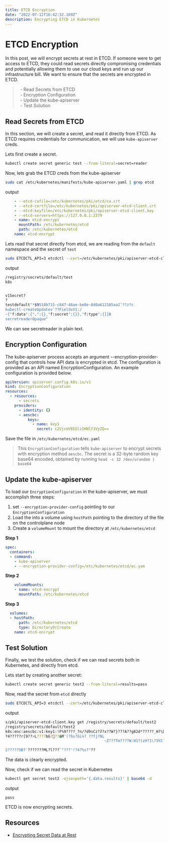 ```yaml
---
title: ETCD Encryption 
date: "2022-07-12T16:42:32.169Z"
description: Encrypting ETCD in Kubernetes
---
```


# ETCD Encryption
In this post, we will encrypt secrets at rest in ETCD. If someone were to get access to ETCD, they could read secrets directly compromising credentials and potentially allowing them to use our cloud keys and run up our infrastructure bill. We want to ensure that the secrets are encrypted in ETCD.

>&nbsp;&nbsp;- Read Secrets from ETCD  
&nbsp;&nbsp;- Encryption Configuration  
&nbsp;&nbsp;- Update the kube-apiserver      
&nbsp;&nbsp;- Test Solution  


## Read Secrets from ETCD
In this section, we will create a secret, and read it directly from ETCD. As ETCD requires credentials for communication, we will use `kube-apiserver` creds.

Lets first create a secret.

```bash
kubectl create secret generic test --from-literal=secret=reader
```

Now, lets grab the ETCD creds from the kube-apiserver
```bash
sudo cat /etc/kubernetes/manifests/kube-apiserver.yaml | grep etcd
```

output
```yaml
    - --etcd-cafile=/etc/kubernetes/pki/etcd/ca.crt
    - --etcd-certfile=/etc/kubernetes/pki/apiserver-etcd-client.crt
    - --etcd-keyfile=/etc/kubernetes/pki/apiserver-etcd-client.key
    - --etcd-servers=https://127.0.0.1:2379
    - name: etcd-encrypt
      mountPath: /etc/kubernetes/etcd
      path: /etc/kubernetes/etcd
    name: etcd-encrypt
```

Lets read that secret directly from etcd, we are reading from the `default` namespace and the secret of `test`
```bash
sudo ETCDCTL_API=3 etcdctl --cert=/etc/kubernetes/pki/apiserver-etcd-client.crt --cacert=/etc/kubernetes/pki/etcd/ca.crt --key=/etc/kubernetes/pki/apiserver-etcd-client.key get /registry/secrets/default/test
```

output
```bash
/registry/secrets/default/test
k8s


v1Secret?
?
testdefault"*$9510b715-c847-46ae-be0e-8d0a612105aa2ʽ??z?c
kubectl-createUpdatevʽ??FieldsV1:/
-{"f:data":{".":{},"f:secret":{}},"f:type":{}}B
secretreaderOpaque"
```

We can see secretreader in plain text.


## Encryption Configuration 
The kube-apiserver process accepts an argument --encryption-provider-config that controls how API data is encrypted in etcd. The configuration is provided as an API named EncryptionConfiguration. An example configuration is provided below.

```yaml
apiVersion: apiserver.config.k8s.io/v1
kind: EncryptionConfiguration
resources:
  - resources:
      - secrets
    providers:
      - identity: {}
      - aescbc:
          keys:
            - name: key1
              secret: c2VjcmV0IGlzIHNlY3VyZQ==
```   
Save the file in `/etc/kubernetes/etcd/ec.yaml`

> This `EncryptionConfiguration` tells `kube-apiserver` to encrypt secrets with encryption method `aescbc`. The secret is a 32-byte random key base64 encoded, obtained by running `head -c 32 /dev/urandom | base64`


## Update the kube-apiserver
To load our `EncryptionConfiguration` in the kube-apiserver, we must accomplish three steps:
1. set `--encryption-provider-config` pointing to our `EncryptionConfiguration`
2. Load the into a volume using `hostPath` pointing to the directory of the file on the controlplane node
3. Create a `volumeMount` to mount the directory at `/etc/kubernetes/etcd`

**Step 1**
```yaml
spec:
  containers:
  - command:
    - kube-apiserver
    - --encryption-provider-config=/etc/kubernetes/etcd/ec.yam
```

**Step 2**
```yaml
    volumeMounts:
    - name: etcd-encrypt
      mountPath: /etc/kubernetes/etcd
```

**Step 3**
```yaml
  volumes:
  - hostPath:
      path: /etc/kubernetes/etcd
      type: DirectoryOrCreate
    name: etcd-encrypt
```

## Test Solution  
Finally, we test the solution, check if we can read secrets both in Kubernetes, and directly from etcd.

Lets start by creating another secret:
```bash
kubectl create secret generic test2 --from-literal=results=pass
```

Now, read the secret from `etcd` directly
```bash
sudo ETCDCTL_API=3 etcdctl --cert=/etc/kubernetes/pki/apiserver-etcd-client.crt --cacert=/etc/kubernetes/pki/etcd/ca.crt --key=/etc/kubernetes/pki/apiserver-etcd-client.key get /registry/secrets/default/test2
```

output
```bash
s/pki/apiserver-etcd-client.key get /registry/secrets/default/test2
/registry/secrets/default/test2
k8s:enc:aescbc:v1:key1:!F%9????_?n/?d9sCz?ʡ?x??W?}???A??g82d*?????_H?\D??s?w?|Y?݄s???%>??D0?.Zֱn
?4?????r[9??>L????bG?񮁈??&M'(?ňs?Giӵ? ??fj?NL
                                            ~Z???Tm????W:H1?(zH?1\?ՉYC?eTb????

2?????5B?'???????ML?l???`"???'!?4?%s?"??                                      ???-?ȯw_:*T
```

The data is clearly encrypted.

Now, check if we can read the secret in Kubernetes
```bash
kubectl get secret test2 -ojsonpath='{.data.results}' | base64 -d 
```

output
```
pass
```

ETCD is now encrypting secrets.


## Resources
- [Encrypting Secret Data at Rest](https://kubernetes.io/docs/tasks/administer-cluster/encrypt-data/)